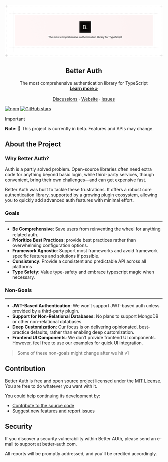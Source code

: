 <p align="center">
  <picture>
    <source srcset="./banner-dark.png" media="(prefers-color-scheme: dark)">
    <source srcset="./banner.png" media="(prefers-color-scheme: light)">
    <img src="./banner.png" alt="Better Auth Logo">
  </picture>
  <h2 align="center">
    Better Auth
  </h2>

  <p align="center">
    The most comprehensive authentication library for TypeScript
    <br />
    <a href="https://better-auth.com"><strong>Learn more »</strong></a>
    <br />
    <br />
    <a href="https://discord.com/invite/GYC3W7tZzb">Discussions</a>
    ·
    <a href="https://better-auth.com">Website</a>
    ·
    <a href="https://github.com/better-auth/better-auth/issues">Issues</a>
  </p>
</p>

[![npm](https://img.shields.io/npm/dm/better-auth)](https://www.npmjs.com/package/better-auth)
[![GitHub stars](https://img.shields.io/github/stars/better-auth/better-auth)](https://github.com/better-auth/better-auth/stargazers)

> [!IMPORTANT]
> **Note:** 🚧 This project is currently in beta. Features and APIs may change.

## About the Project

### Why Better Auth?

Auth is a partly solved problem. Open-source libraries often need extra code for anything beyond basic login, while third-party services, though convenient, bring their own challenges—and can get expensive fast.

Better Auth was built to tackle these frustrations. It offers a robust core authentication library, supported by a growing plugin ecosystem, allowing you to quickly add advanced auth features with minimal effort.


### Goals
****

- **Be Comprehensive**: Save users from reinventing the wheel for anything related auth.
- **Prioritize Best Practices**: provide best practices rather than overwhelming configuration options.
- **Framework Agnostic**: Support most frameworks and avoid framework specific features and solutions if possible.
- **Consistency**: Provide a consistent and predictable API across all platforms
- **Type Safety**: Value type-safety and embrace typescript magic when necessary.

### Non-Goals
****

- **JWT-Based Authentication**: We won’t support JWT-based auth unless provided by a third-party plugin.
- **Support for Non-Relational Databases**: No plans to support MongoDB or other non-relational databases.
- **Deep Customization**: Our focus is on delivering opinionated, best-practice defaults, rather than enabling deep customization.
- **Frontend UI Components**: We don’t provide frontend UI components. However, feel free to use our examples for quick UI integration.

> Some of these non-goals might change after we hit v1

## Contribution

Better Auth is free and open source project licensed under the [MIT License](./LICENSE.md). You are free to do whatever you want with it.

You could help continuing its development by:

- [Contribute to the source code](./CONTRIBUTING.md)
- [Suggest new features and report issues](https://github.com/better-auth/better-auth/issues)

## Security
If you discover a security vulnerability within Better AUth, please send an e-mail to support at better-auth.com.

All reports will be promptly addressed, and you'll be credited accordingly.